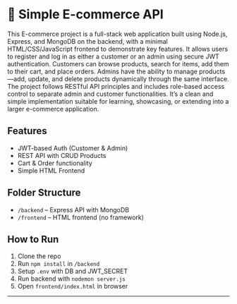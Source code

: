 # 🛒 Simple E-commerce API

This E-commerce  project is a full-stack web application built using Node.js, Express, and MongoDB on the backend, with a minimal HTML/CSS/JavaScript frontend to demonstrate key features. It allows users to register and log in as either a customer or an admin using secure JWT authentication. Customers can browse products, search for items, add them to their cart, and place orders. Admins have the ability to manage products—add, update, and delete products dynamically through the same interface. The project follows RESTful API principles and includes role-based access control to separate admin and customer functionalities. It’s a clean and simple implementation suitable for learning, showcasing, or extending into a larger e-commerce application. 

## Features

- JWT-based Auth (Customer & Admin)
- REST API with CRUD Products
- Cart & Order functionality
- Simple HTML Frontend

## Folder Structure

- `/backend` – Express API with MongoDB
- `/frontend` – HTML frontend (no framework)

## How to Run

1. Clone the repo
2. Run `npm install` in `/backend`
3. Setup `.env` with DB and JWT_SECRET
4. Run backend with `nodemon server.js`
5. Open `frontend/index.html` in browser

---

